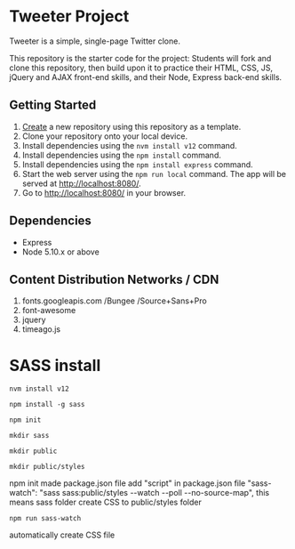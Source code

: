 # Tweeter Project

Tweeter is a simple, single-page Twitter clone.

This repository is the starter code for the project: Students will fork and clone this repository, then build upon it to practice their HTML, CSS, JS, jQuery and AJAX front-end skills, and their Node, Express back-end skills.

## Getting Started

1. [Create](https://docs.github.com/en/repositories/creating-and-managing-repositories/creating-a-repository-from-a-template) a new repository using this repository as a template.
2. Clone your repository onto your local device.
3. Install dependencies using the `nvm install v12` command.
4. Install dependencies using the `npm install` command.
5. Install dependencies using the `npm install express` command.
6. Start the web server using the `npm run local` command. The app will be served at <http://localhost:8080/>.
7. Go to <http://localhost:8080/> in your browser.

## Dependencies

- Express
- Node 5.10.x or above

## Content Distribution Networks / CDN

1. fonts.googleapis.com /Bungee /Source+Sans+Pro
2. font-awesome
3. jquery
4. timeago.js

# SASS install

```
nvm install v12
```

```
npm install -g sass
```

```
npm init
```

```
mkdir sass
```

```
mkdir public
```

```
mkdir public/styles
```

npm init made package.json file
add "script" in package.json file
"sass-watch": "sass sass:public/styles --watch --poll --no-source-map",
this means sass folder create CSS to public/styles folder

```
npm run sass-watch
```

automatically create CSS file
